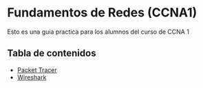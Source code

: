 # Fundamentos de Redes (CCNA1)

Esto es una guia practica para los alumnos del curso de CCNA 1

## Tabla de contenidos

* [Packet Tracer](https://skillsforall.com/resources/lab-downloads?userLang=es-XL)
* [Wireshark](https://wireshark.org)
